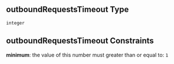 ## outboundRequestsTimeout Type

`integer`

## outboundRequestsTimeout Constraints

**minimum**: the value of this number must greater than or equal to: `1`
